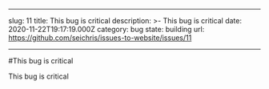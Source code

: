 ---

slug: 11
title: This bug is critical
description: >-
  This bug is critical
date: 2020-11-22T19:17:19.000Z
category: bug
state: building
url: https://github.com/seichris/issues-to-website/issues/11

----
#This bug is critical

This bug is critical